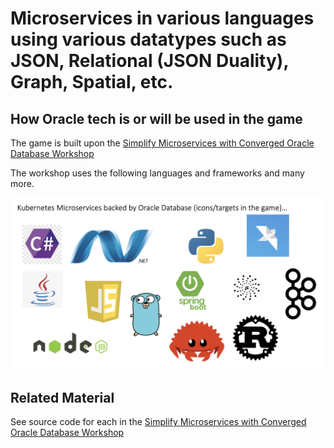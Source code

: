 # Microservices in various languages using various datatypes such as JSON, Relational (JSON Duality), Graph, Spatial, etc.


## How Oracle tech is or will be used in the game

The game is built upon the [Simplify Microservices with Converged Oracle Database Workshop](https://apexapps.oracle.com/pls/apex/r/dbpm/livelabs/view-workshop?wid=637)

The workshop uses the following languages and frameworks and many more.

![](https://github.com/paulparkinson/podsofkon/blob/main/doc/images/languagesandframeworks.png)

## Related Material
See source code for each in the [Simplify Microservices with Converged Oracle Database Workshop](https://apexapps.oracle.com/pls/apex/r/dbpm/livelabs/view-workshop?wid=637)
